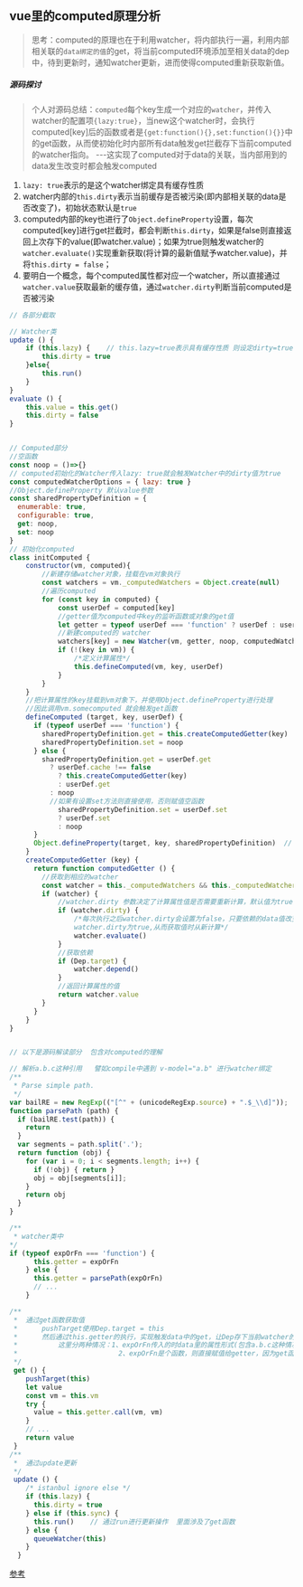 ## vue里的computed原理分析

> 思考：computed的原理也在于利用watcher，将内部执行一遍，利用内部相关联的`data绑定的值`的get，将当前computed环境添加至相关data的dep中，待到更新时，通知watcher更新，进而使得computed重新获取新值。

##### 源码探讨
> 个人对源码总结：`computed`每个key生成一个对应的`watcher`，并传入watcher的配置项`{lazy:true}`，当new这个watcher时，会执行computed[key]后的函数或者是`{get:function(){},set:function(){}}`中的get函数，从而使初始化时内部所有data触发get拦截存下当前computed的watcher指向。 ---这实现了computed对于data的关联，当内部用到的data发生改变时都会触发computed
1. `lazy: true`表示的是这个watcher绑定具有缓存性质
2. watcher内部的`this.dirty`表示当前缓存是否被污染(即内部相关联的data是否改变了)，初始状态默认是`true`
3. computed内部的key也进行了`Object.defineProperty`设置，每次computed[key]进行get拦截时，都会判断`this.dirty`，如果是false则直接返回上次存下的value(即watcher.value)；如果为true则触发watcher的`watcher.evaluate()`实现重新获取(将计算的最新值赋予watcher.value)，并将`this.dirty = false`；
4. 要明白一个概念，每个computed属性都对应一个watcher，所以直接通过`watcher.value`获取最新的缓存值，通过`watcher.dirty`判断当前computed是否被污染

```javascript
// 各部分截取

// Watcher类
update () {
    if (this.lazy) {    // this.lazy=true表示具有缓存性质 则设定dirty=true表示被污染 computed在get时会判断所属watcher.dirty 从而决定是否重新获取值
        this.dirty = true
    }else{
        this.run()
    }
}
evaluate () {
    this.value = this.get()
    this.dirty = false
}


// Computed部分
//空函数
const noop = ()=>{}
// computed初始化的Watcher传入lazy: true就会触发Watcher中的dirty值为true
const computedWatcherOptions = { lazy: true }
//Object.defineProperty 默认value参数
const sharedPropertyDefinition = {
  enumerable: true,
  configurable: true,
  get: noop,
  set: noop
}
// 初始化computed
class initComputed {
	constructor(vm, computed){
		//新建存储watcher对象，挂载在vm对象执行
		const watchers = vm._computedWatchers = Object.create(null)
		//遍历computed
		for (const key in computed) {
		    const userDef = computed[key]
		    //getter值为computed中key的监听函数或对象的get值
		    let getter = typeof userDef === 'function' ? userDef : userDef.get
		    //新建computed的 watcher
		    watchers[key] = new Watcher(vm, getter, noop, computedWatcherOptions)
		    if (!(key in vm)) {
		      	/*定义计算属性*/
		      	this.defineComputed(vm, key, userDef)
		    }
		}
	}
    //把计算属性的key挂载到vm对象下，并使用Object.defineProperty进行处理
    //因此调用vm.somecomputed 就会触发get函数
	defineComputed (target, key, userDef) {
	  if (typeof userDef === 'function') {
	    sharedPropertyDefinition.get = this.createComputedGetter(key)
	    sharedPropertyDefinition.set = noop
	  } else {
	    sharedPropertyDefinition.get = userDef.get
	      ? userDef.cache !== false
	        ? this.createComputedGetter(key)
	        : userDef.get
	      : noop
	      //如果有设置set方法则直接使用，否则赋值空函数
	    	sharedPropertyDefinition.set = userDef.set
	      	? userDef.set
	      	: noop
	  }
	  Object.defineProperty(target, key, sharedPropertyDefinition)  // 这里实现computed属挂载vm上
    }
    createComputedGetter (key) {
	  return function computedGetter () {
	  	//获取到相应的watcher
	    const watcher = this._computedWatchers && this._computedWatchers[key]
	    if (watcher) {
	    	//watcher.dirty 参数决定了计算属性值是否需要重新计算，默认值为true，即第一次时会调用一次
	      	if (watcher.dirty) {
	      		/*每次执行之后watcher.dirty会设置为false，只要依赖的data值改变时才会触发
	      		watcher.dirty为true,从而获取值时从新计算*/
	        	watcher.evaluate()
	      	}
	      	//获取依赖
	      	if (Dep.target) {
	        	watcher.depend()
	      	}
	      	//返回计算属性的值
	      	return watcher.value
	    }
	  }
	}
}



```


```javascript
// 以下是源码解读部分  包含对computed的理解

// 解析a.b.c这种引用   譬如compile中遇到 v-model="a.b" 进行watcher绑定
/**
 * Parse simple path.
 */
var bailRE = new RegExp(("[^" + (unicodeRegExp.source) + ".$_\\d]"));
function parsePath (path) {
  if (bailRE.test(path)) {
    return
  }
  var segments = path.split('.');
  return function (obj) {
    for (var i = 0; i < segments.length; i++) {
      if (!obj) { return }
      obj = obj[segments[i]];
    }
    return obj
  }
}

/**
 * watcher类中
*/
if (typeof expOrFn === 'function') {
      this.getter = expOrFn
    } else {
      this.getter = parsePath(expOrFn)
      // ...
    }

/**
 *  通过get函数获取值 
 *      pushTarget使用Dep.target = this
 *      然后通过this.getter的执行，实现触发data中的get，让Dep存下当前watcher的this
 *          这里分两种情况：1、expOrFn传入的时data里的属性形式(包含a.b.c这种情况)，所以this.getter = parsePath(expOrFn)解析路径，执行这个函数会返回个函数(这个函数解析链式拼接的，obj需传入vm)
 *                         2、expOrFn是个函数，则直接赋值给getter，因为get函数中pushTarget(this)，所以当getter执行时，里面用到的所有data属性，都会触发的defineProperty各自的get拦截，从而存下当前watcher的this。 ------ computed是这么实现关联的
 */ 
 get () {
    pushTarget(this)
    let value
    const vm = this.vm
    try {
      value = this.getter.call(vm, vm)
    }
    // ...
    return value
 }
/**
 *  通过update更新 
 */
 update () {
    /* istanbul ignore else */
    if (this.lazy) {
      this.dirty = true
    } else if (this.sync) {
      this.run()    // 通过run进行更新操作  里面涉及了get函数
    } else {
      queueWatcher(this)
    }
  }

```


[参考](https://zhuanlan.zhihu.com/p/62732142)